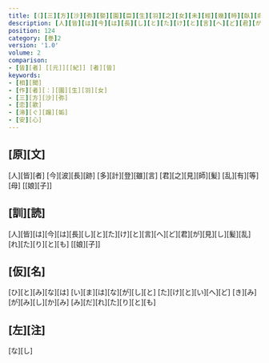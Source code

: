 ```yaml
---
title: [（][三][方][沙][弥][娶][園][臣][生][羽][之][女][未][經][幾][時][臥][病][作][歌][三][首][）]
description: [人][皆][は][今][は][長][し][と][た][け][と][言][へ][ど][君][が][見][し][髪][乱][れ][た][り][と][も] [[娘][子]]
position: 124
category: [巻]2
version: '1.0'
volume: 2
comparison:
- [皆][者] [[元]][[紀]] [者][皆]
keywords:
- [相][聞]
- [作][者][：][園][生][羽][女]
- [三][方][沙][弥]
- [恋][歌]
- [渧][ぐ][蹋][姤]
- [安][心]
---
```


## [原][文]

[人][皆][者] [今][波][長][跡] [多][計][登][雖][言] [君][之][見][師][髪] [乱][有][等][母] [[娘][子]]

## [訓][読]

[人][皆][は][今][は][長][し][と][た][け][と][言][へ][ど][君][が][見][し][髪][乱][れ][た][り][と][も] [[娘][子]]

## [仮][名]

[ひ][と][み][な][は] [い][ま][は][な][が][し][と] [た][け][と][い][へ][ど] [き][み][が][み][し][か][み] [み][だ][れ][た][り][と][も]

## [左][注]

[な][し]
